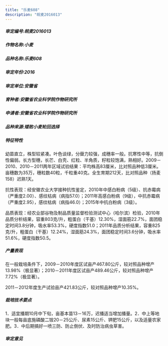```yaml
---
title: "乐麦608"
description: "皖麦2016013"
---
```

##### 审定编号:皖麦2016013

##### 作物名称:小麦

##### 品种名称:乐麦608

##### 审定年份:2016

##### 审定单位:安徽省

##### 育种者:安徽省农业科学院作物研究所

##### 申请者:安徽省农业科学院作物研究所

##### 品种来源:矮败小麦轮回选择


##### 特征特性
幼苗直立，株型较紧凑。叶色谈绿，分蘖力较强，成穗率一般。抗寒性中等，抗倒性偏弱。长方型穗，长芒、白壳、红粒、半角质，籽粒较饱满，熟相好。2009－2010、2010－2011两年区域试验结果：平均株高83厘米，比对照品种低3厘米。亩穗数为35万，穗粒数40粒，千粒重40克。全生育期212天，比对照品种（扬麦158）迟熟1天。
抗性表现：经安徽农业大学接种抗性鉴定，2010年中感白粉病（5级）、抗赤霉病（严重度2.00）、感纹枯病（病指57.0）；2011年高感白粉病（9级），中抗赤霉病（严重度2.95），感纹枯病（病指46.0）；2015年中抗白粉病（3级）。
品质表现：经农业部谷物及制品质量监督检验测试中心（哈尔滨）检验，2010年品质分析结果，容重803克/升，粗蛋白（干基）12.30%，湿面筋22.7%，面团稳定时间3.8分钟，吸水率53.3%，硬度指数51.0；2011年品质分析结果，容重825克/升，粗蛋白（干基）12.24%，湿面筋24.3%，面团稳定时间3.6分钟，吸水率51.6%，硬度指数50.5。


##### 产量表现
在一般栽培条件下，2009－2010年度区试亩产467.80公斤，较对照品种增产13.98%（极显著）；2010－2011年度区试亩产489.46公斤，较对照品种增产7.72%（极显著）。
2011－2012年度生产试验亩产421.83公斤，较对照品种增产10.35%。


##### 栽培技术要点
1．适宜播期10月中下旬，亩基本苗13－16万，迟播适当增加播量。2．中上等地块一般每亩底施磷酸二铵20－25公斤、尿素15公斤、钾肥15公斤，以及适量农家肥。3．中后期搞好一喷三防、防止倒伏、及时防治病虫草害。


##### 审定意见

